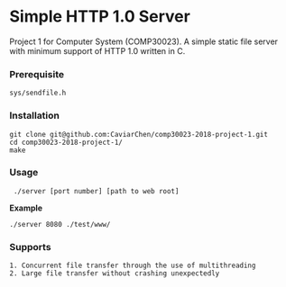 # Simple HTTP 1.0 Server
Project 1 for Computer System (COMP30023).
A simple static file server with minimum support of HTTP 1.0 written in C.

### Prerequisite
    sys/sendfile.h 

### Installation

    git clone git@github.com:CaviarChen/comp30023-2018-project-1.git
    cd comp30023-2018-project-1/
    make

### Usage
     ./server [port number] [path to web root]

**Example**  

    ./server 8080 ./test/www/

### Supports
    1. Concurrent file transfer through the use of multithreading
    2. Large file transfer without crashing unexpectedly 

